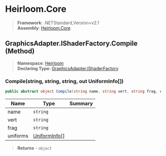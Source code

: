 # Heirloom.Core

> **Framework**: .NETStandard,Version=v2.1  
> **Assembly**: [Heirloom.Core][0]

## GraphicsAdapter.IShaderFactory.Compile (Method)

> **Namespace**: [Heirloom][0]  
> **Declaring Type**: [GraphicsAdapter.IShaderFactory][1]

### Compile(string, string, string, out UniformInfo[])

```cs
public abstract object Compile(string name, string vert, string frag, out UniformInfo[] uniforms)
```

| Name     | Type               | Summary |
|----------|--------------------|---------|
| name     | `string`           |         |
| vert     | `string`           |         |
| frag     | `string`           |         |
| uniforms | [UniformInfo[]][2] |         |

> **Returns** - `object`

[0]: ../../../Heirloom.Core.md
[1]: ../GraphicsAdapter.IShaderFactory.md
[2]: ../UniformInfo[].md

